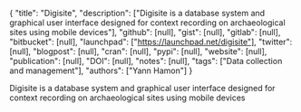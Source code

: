 {
  "title": "Digisite",
  "description": ["Digisite is a database system and graphical user interface designed for context recording on archaeological sites using mobile devices"],
  "github": [null],
  "gist": [null],
  "gitlab": [null],
  "bitbucket": [null],
  "launchpad": ["https://launchpad.net/digisite"],
  "twitter": [null],
  "blogpost": [null],
  "cran": [null],
  "pypi": [null],
  "website": [null],
  "publication": [null],
  "DOI": [null],
  "notes": [null],
  "tags": ["Data collection and management"],
  "authors": ["Yann Hamon"]
}

<!-- Generated by csv2md.R – do not edit by hand -->

Digisite is a database system and graphical user interface designed for context recording on archaeological sites using mobile devices